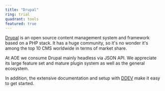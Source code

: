 ```yaml
---
title: "Drupal"
ring: trial
quadrant: tools
featured: true
---
```


[Drupal](https://www.drupal.org/) is an open source content management system and framework based on a PHP stack.
It has a huge community, so it's no wonder it's among the top 10 CMS worldwide in terms of market share.

At AOE we consume Drupal mainly headless via JSON API. We appreciate its large feature set and mature plugin system as well as the general ecosystem.

In addition, the extensive documentation and setup with [DDEV](/tools/ddev/) make it easy to get started.